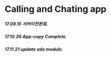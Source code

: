 # Calling and Chating app
##### 17.09.15 서버이전완료.
##### 17.10.26 App-copy Complete.
##### 17.11.21 update ads module.